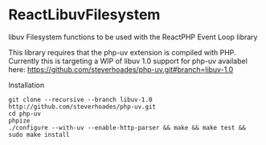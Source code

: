 ReactLibuvFilesystem
====================

libuv Filesystem functions to be used with the ReactPHP Event Loop library

This library requires that the php-uv extension is compiled with PHP.  Currently this is targeting a WIP of libuv 1.0 support for php-uv availabel here: https://github.com/steverhoades/php-uv.git#branch=libuv-1.0

Installation
```
git clone --recursive --branch libuv-1.0 http://github.com/steverhoades/php-uv.git
cd php-uv
phpize
./configure --with-uv --enable-http-parser && make && make test && sudo make install


